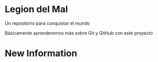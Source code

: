 # Legion del Mal
Un repositorio para conquistar el mundo

Básicamente aprenderemos más sobre Git y GitHub con este proyecto

# New Information
